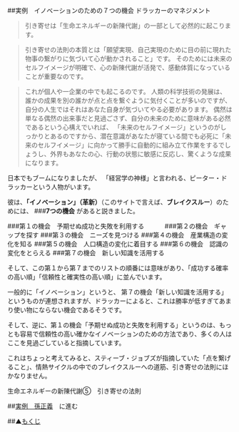 ##実例　イノベーションのための７つの機会 ドラッカーのマネジメント　

>引き寄せは「生命エネルギーの新陳代謝」の一部として必然的に起こります。

>引き寄せの法則の本質とは「願望実現、自己実現のために目の前に現れた物事の繋がりに気づいて心が動かされること」です。
そのためには未来のセルフイメージが明確で、心の新陳代謝が活発で、感動体質になっていることが重要なのです。

>これが個人や一企業の中でも起こるのです。
人類の科学技術の発展は、誰かの成果を別の誰かが点と点を繋ぐように気付くことが多いのですが、
自分の人生ではそれはあなた自身が気づいてやる必要があります。
偶然は単なる偶然の出来事だと見過ごさず、自分の未来のために意味がある必然であるという心構えでいれば、
「未来のセルフイメージ」というのがしっかりとあるのですから、潜在意識があなたが寝ている間でも必死に「未来のセルフイメージ」に向かって勝手に自動的に組み立て作業をするでしょうし、外界もあなたの心、行動の状態に敏感に反応し、驚くような成果になります。

日本でもブームになりましたが、
「経営学の神様」と言われる、ピーター・ドラッカーという人物がいます。

彼は、**「イノベーション」（革新）**（このサイトで言えば、**ブレイクスルー**）のためには、
###**7つの機会**
があると説きました。

###第１の機会　予期せぬ成功と失敗を利用する　　　
###第２の機会　ギャップを探す
###第３の機会　ニーズを見つける
###第４の機会　産業構造の変化を知る
###第５の機会　人口構造の変化に着目する
###第６の機会　認識の変化をとらえる
###第７の機会　新しい知識を活用する

そして、この第１から第７までのリストの順番には意味があり、「成功する確率の高い順」「信頼性と確実性の高い順」に並んでいます。

一般的に「イノベーション」というと、
第７の機会「新しい知識を活用する」というものが連想されますが、ドラッカーによると、これは勝率が低すぎてあまり使い物にならない機会であるそうです。

そして、逆に、第１の機会「予期せぬ成功と失敗を利用する」というのは、もっとも容易で信頼性の高い確かなイノベーションのための方法であり、多くの人はここを見過ごしていると指摘しています。

これはちょっと考えてみると、スティーブ・ジョブズが指摘していた「点を繋げること」、情熱サイクルの中でのブレイクスルーへの道筋、引き寄せの法則にほかなりません。

生命エネルギーの新陳代謝⑤　引き寄せの法則

##[実例　孫正義](/contents/entry28/entry.html)　に進む

##▲[もくじ](/contents/a_index/entry.html)